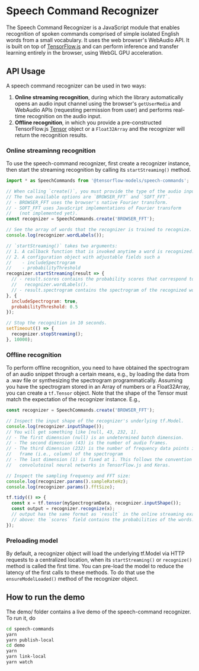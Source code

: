 # Speech Command Recognizer 

The Speech Command Recognizer is a JavaScript module that enables
recognition of spoken commands comprised of simple isolated English
words from a small vocabulary. It uses the web browser's WebAudio API.
It is built on top of [TensorFlow.js](https://js.tensorflow.org) and can
perform inference and transfer learning entirely in the browser, using
WebGL GPU acceleration.

## API Usage

A speech command recognizer can be used in two ways:

1. **Online streaming recognition**, during which the library automatically
   opens an audio input channel using the browser's `getUserMedia` and WebAudio
   APIs (requesting permission from user) and performs real-time recognition on
   the audio input.
2. **Offline recognition**, in which you provide a pre-constructed TensorFlow.js
   [Tensor](https://js.tensorflow.org/api/latest/#tensor) object or a
   `Float32Array` and the recognizer will return the recognition results.

### Online streaminng recognition

To use the speech-command recognizer, first create a recognizer instance,
then start the streaming recognition by calling its `startStreaming()` method.

```js
import * as SpeechCommands from '@tensorflow-models/speech-commands';

// When calling `create()`, you must provide the type of the audio input.
// The two available options are `BROWSER_FFT` and `SOFT_FFT`.
// - BROWSER_FFT uses the browser's native Fourier transform.
// - SOFT_FFT uses JavaScript implementations of Fourier transform
//   (not implemented yet).
const recognizer = SpeechCommands.create('BROWSER_FFT');

// See the array of words that the recognizer is trained to recognize.
console.log(recognizer.wordLabels());

// `startStreaming()` takes two arguments:
// 1. A callback function that is invoked anytime a word is recognized.
// 2. A configuration object with adjustable fields such a
//    - includeSpectrogram
//    - probabilityThreshold
recognizer.startStreaming(result => {
  // - result.scores contains the probability scores that correspond to
  //   recognizer.wordLabels().
  // - result.spectrogram contains the spectrogram of the recognized word.
}, {
  includeSpectrogram: true,
  probabilityThreshold: 0.5
});

// Stop the recognition in 10 seconds.
setTimeout(() => {
  recognizer.stopStreaming();
}, 10000);
```

### Offline recognition

To perform offline recognition, you need to have obtained the spectrogram
of an audio snippet through a certain means, e.g., by loading the data
from a .wav file or synthesizing the spectrogram programmatically.
Assuming you have the spectrogram stored in an Array of numbers or
a Float32Array, you can create a `tf.Tensor` object. Note that the
shape of the Tensor must match the expectation of the recognizer instance.
E.g.,

```js
const recognizer = SpeechCommands.create('BROWSER_FFT');

// Inspect the input shape of the recognizer's underlying tf.Model.
console.log(recognizer.inputShape());
// You will get something like [null, 43, 232, 1].
// - The first dimension (null) is an undetermined batch dimension.
// - The second dimension (43) is the number of audio frames.
// - The third dimension (232) is the number of frequency data points in every
//   frame (i.e., column) of the spectrogram
// - The last dimension (1) is fixed at 1. This follows the convention of
//   convolutoinal neural networks in TensorFlow.js and Keras.

// Inspect the sampling frequency and FFT size:
console.log(recognizer.params().sampleRateHz);
console.log(recognizer.params().fftSize);

tf.tidy(() => {
  const x = tf.tensor(mySpectrogramData, recognizer.inputShape());
  const output = recognizer.recognize(x);
  // output has the same format as `result` in the online streaming example
  // above: the `scores` field contains the probabilities of the words.
});
```

### Preloading model

By default, a recognizer object will load the underlying
tf.Model via HTTP requests to a centralized location, when its
`startStreaming()` or `recognize()` method is called the first time.
You can pre-load the model to reduce the latency of the first calls
to these methods. To do that use the `ensureModelLoaded()` method of the
recognizer object.

## How to run the demo

The demo/ folder contains a live demo of the speech-command recognizer.
To run it, do

```sh
cd speech-commands
yarn
yarn publish-local
cd demo
yarn
yarn link-local
yarn watch
```
